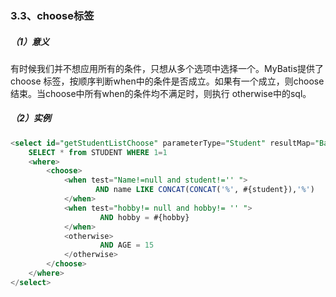 ### 3.3、choose标签

##### （1）意义

有时候我们并不想应用所有的条件，只想从多个选项中选择一个。MyBatis提供了choose 标签，按顺序判断when中的条件是否成立。如果有一个成立，则choose结束。当choose中所有when的条件均不满足时，则执行 otherwise中的sql。

##### （2）实例

```sql
<select id="getStudentListChoose" parameterType="Student" resultMap="BaseResultMap">     
    SELECT * from STUDENT WHERE 1=1    
    <where>     
        <choose>     
            <when test="Name!=null and student!='' ">     
                   AND name LIKE CONCAT(CONCAT('%', #{student}),'%')      
            </when>     
            <when test="hobby!= null and hobby!= '' ">     
                    AND hobby = #{hobby}      
            </when>                   
            <otherwise>     
                    AND AGE = 15  
            </otherwise>     
        </choose>     
    </where>     
</select> 
```



